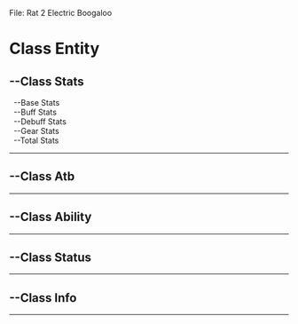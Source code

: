 File: Rat 2 Electric Boogaloo

# Class Entity
## --Class Stats
&nbsp;&nbsp;--Base Stats<br/>
&nbsp;&nbsp;--Buff Stats<br/>
&nbsp;&nbsp;--Debuff Stats<br/>
&nbsp;&nbsp;--Gear Stats<br/>
&nbsp;&nbsp;--Total Stats<br/>

***
## --Class Atb<br/>
***
## --Class Ability<br/>
***
## --Class Status<br/>
***
## --Class Info<br/>
***
